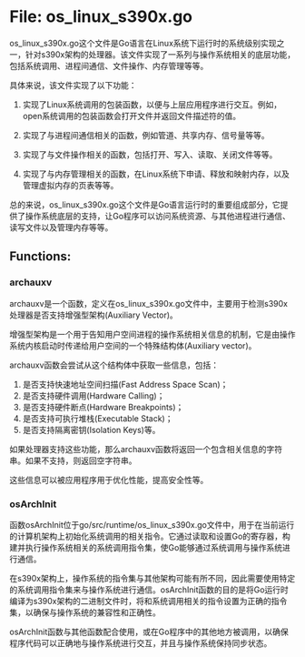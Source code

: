 # File: os_linux_s390x.go

os_linux_s390x.go这个文件是Go语言在Linux系统下运行时的系统级别实现之一，针对s390x架构的处理器。该文件实现了一系列与操作系统相关的底层功能，包括系统调用、进程间通信、文件操作、内存管理等等。

具体来说，该文件实现了以下功能：

1. 实现了Linux系统调用的包装函数，以便与上层应用程序进行交互。例如，open系统调用的包装函数会打开文件并返回文件描述符的值。

2. 实现了与进程间通信相关的函数，例如管道、共享内存、信号量等等。

3. 实现了与文件操作相关的函数，包括打开、写入、读取、关闭文件等等。

4. 实现了与内存管理相关的函数，在Linux系统下申请、释放和映射内存，以及管理虚拟内存的页表等等。

总的来说，os_linux_s390x.go这个文件是Go语言运行时的重要组成部分，它提供了操作系统底层的支持，让Go程序可以访问系统资源、与其他进程进行通信、读写文件以及管理内存等等。

## Functions:

### archauxv

archauxv是一个函数，定义在os_linux_s390x.go文件中，主要用于检测s390x处理器是否支持增强型架构(Auxiliary Vector)。

增强型架构是一个用于告知用户空间进程的操作系统相关信息的机制，它是由操作系统内核启动时传递给用户空间的一个特殊结构体(Auxiliary vector)。

archauxv函数会尝试从这个结构体中获取一些信息，包括：

1. 是否支持快速地址空间扫描(Fast Address Space Scan)；
2. 是否支持硬件调用(Hardware Calling)；
3. 是否支持硬件断点(Hardware Breakpoints)；
4. 是否支持可执行堆栈(Executable Stack)；
5. 是否支持隔离密钥(Isolation Keys)等。

如果处理器支持这些功能，那么archauxv函数将返回一个包含相关信息的字符串。如果不支持，则返回空字符串。

这些信息可以被应用程序用于优化性能，提高安全性等。



### osArchInit

函数osArchInit位于go/src/runtime/os_linux_s390x.go文件中，用于在当前运行的计算机架构上初始化系统调用的相关指令。它通过读取和设置Go的寄存器，构建并执行操作系统相关的系统调用指令集，使Go能够通过系统调用与操作系统进行通信。

在s390x架构上，操作系统的指令集与其他架构可能有所不同，因此需要使用特定的系统调用指令集来与操作系统进行通信。osArchInit函数的目的是将Go运行时编译为s390x架构的二进制文件时，将和系统调用相关的指令设置为正确的指令集，以确保与操作系统的兼容性和正确性。

osArchInit函数与其他函数配合使用，或在Go程序中的其他地方被调用，以确保程序代码可以正确地与操作系统进行交互，并且与操作系统保持同步状态。




